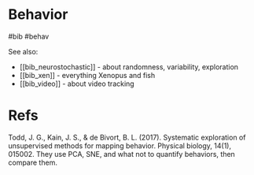 # Behavior

#bib #behav

See also:
* [[bib_neurostochastic]]  - about randomness, variability, exploration
* [[bib_xen]] - everything Xenopus and fish
* [[bib_video]] - about video tracking

# Refs

Todd, J. G., Kain, J. S., & de Bivort, B. L. (2017). Systematic exploration of unsupervised methods for mapping behavior. Physical biology, 14(1), 015002.
They use PCA, SNE, and what not to quantify behaviors, then compare them.